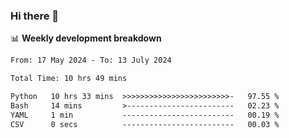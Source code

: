 ### Hi there 👋

<!--
**rajaahdjey/rajaahdjey** is a ✨ _special_ ✨ repository because its `README.md` (this file) appears on your GitHub profile.

Here are some ideas to get you started:

- 🔭 I’m currently working on ...
- 🌱 I’m currently learning ...
- 👯 I’m looking to collaborate on ...
- 🤔 I’m looking for help with ...
- 💬 Ask me about ...
- 📫 How to reach me: ...
- 😄 Pronouns: ...
- ⚡ Fun fact: ...
-->

📊 **Weekly development breakdown**
<!--START_SECTION:waka-->

```txt
From: 17 May 2024 - To: 13 July 2024

Total Time: 10 hrs 49 mins

Python   10 hrs 33 mins  >>>>>>>>>>>>>>>>>>>>>>>>-   97.55 %
Bash     14 mins         >------------------------   02.23 %
YAML     1 min           -------------------------   00.19 %
CSV      0 secs          -------------------------   00.03 %
```

<!--END_SECTION:waka-->
